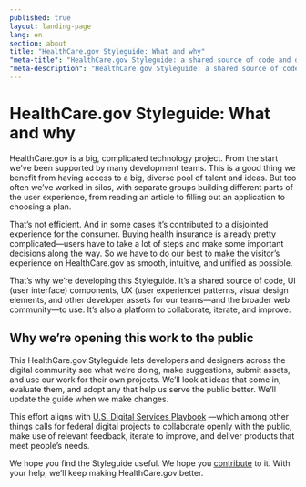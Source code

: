 ```yaml
---
published: true
layout: landing-page
lang: en
section: about
title: "HealthCare.gov Styleguide: What and why"
"meta-title": "HealthCare.gov Styleguide: a shared source of code and design elements for our teams and the web community to use"
"meta-description": "HealthCare.gov Styleguide: a shared source of code, UI (user interface) components, UX (user experience) patterns, visual design elements, and other developer assets for our teams—and the broader web community—to use"
---
```


# HealthCare.gov Styleguide: What and why 

<div class="intro">
HealthCare.gov is a big, complicated technology project. From the start we’ve been supported by many development teams. This is a good thing we benefit from having access to a big, diverse pool of talent and ideas. But too often we’ve worked in silos, with separate groups building different parts of the user experience, from reading an article to filling out an application to choosing a plan.
</div>

<div class="hr"></div>

That’s not efficient. And in some cases it’s contributed to a disjointed experience for the consumer. Buying health insurance is already pretty complicated—users have to take a lot of steps and make some important decisions along the way. So we have to do our best to make the visitor’s experience on HealthCare.gov as smooth, intuitive, and unified as possible.

That’s why we’re developing this Styleguide. It’s a shared source of code, UI (user interface) components, UX (user experience) patterns, visual design elements, and other developer assets for our teams—and the broader web community—to use. It’s also a platform to collaborate, iterate, and improve.

## Why we’re opening this work to the public  

This HealthCare.gov Styleguide lets developers and designers across the digital community see what we’re doing, make suggestions, submit assets, and use our work for their own projects. We’ll look at ideas that come in, evaluate them, and adopt any that help us serve the public better. We’ll update the guide when we make changes. 

This effort aligns with [U.S. Digital Services Playbook](https://playbook.cio.gov/) —which among other things calls for federal digital projects to collaborate openly with the public, make use of relevant feedback, iterate to improve, and deliver products that meet people’s needs.

We hope you find the Styleguide useful. We hope you [contribute](/governance/) to it. With your help, we’ll keep making HealthCare.gov better. 
 
